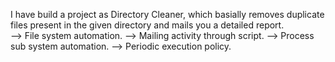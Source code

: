 I have build a project as Directory Cleaner, which basially removes duplicate files present in the given directory and mails you a detailed report.  
--> File system automation. 
--> Mailing activity through script. 
--> Process sub system automation. 
--> Periodic execution policy. 
